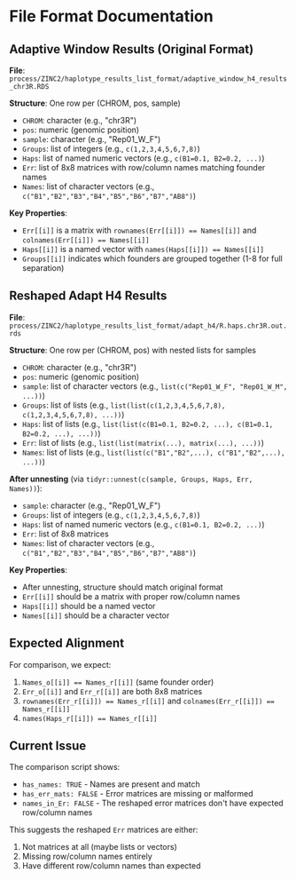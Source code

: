 # File Format Documentation

## Adaptive Window Results (Original Format)
**File**: `process/ZINC2/haplotype_results_list_format/adaptive_window_h4_results_chr3R.RDS`

**Structure**: One row per (CHROM, pos, sample)
- `CHROM`: character (e.g., "chr3R")
- `pos`: numeric (genomic position)
- `sample`: character (e.g., "Rep01_W_F")
- `Groups`: list of integers (e.g., `c(1,2,3,4,5,6,7,8)`)
- `Haps`: list of named numeric vectors (e.g., `c(B1=0.1, B2=0.2, ...)`)
- `Err`: list of 8x8 matrices with row/column names matching founder names
- `Names`: list of character vectors (e.g., `c("B1","B2","B3","B4","B5","B6","B7","AB8")`)

**Key Properties**:
- `Err[[i]]` is a matrix with `rownames(Err[[i]]) == Names[[i]]` and `colnames(Err[[i]]) == Names[[i]]`
- `Haps[[i]]` is a named vector with `names(Haps[[i]]) == Names[[i]]`
- `Groups[[i]]` indicates which founders are grouped together (1-8 for full separation)

## Reshaped Adapt H4 Results
**File**: `process/ZINC2/haplotype_results_list_format/adapt_h4/R.haps.chr3R.out.rds`

**Structure**: One row per (CHROM, pos) with nested lists for samples
- `CHROM`: character (e.g., "chr3R")
- `pos`: numeric (genomic position)
- `sample`: list of character vectors (e.g., `list(c("Rep01_W_F", "Rep01_W_M", ...))`)
- `Groups`: list of lists (e.g., `list(list(c(1,2,3,4,5,6,7,8), c(1,2,3,4,5,6,7,8), ...))`)
- `Haps`: list of lists (e.g., `list(list(c(B1=0.1, B2=0.2, ...), c(B1=0.1, B2=0.2, ...), ...))`)
- `Err`: list of lists (e.g., `list(list(matrix(...), matrix(...), ...))`)
- `Names`: list of lists (e.g., `list(list(c("B1","B2",...), c("B1","B2",...), ...))`)

**After unnesting** (via `tidyr::unnest(c(sample, Groups, Haps, Err, Names))`):
- `sample`: character (e.g., "Rep01_W_F")
- `Groups`: list of integers (e.g., `c(1,2,3,4,5,6,7,8)`)
- `Haps`: list of named numeric vectors (e.g., `c(B1=0.1, B2=0.2, ...)`)
- `Err`: list of 8x8 matrices
- `Names`: list of character vectors (e.g., `c("B1","B2","B3","B4","B5","B6","B7","AB8")`)

**Key Properties**:
- After unnesting, structure should match original format
- `Err[[i]]` should be a matrix with proper row/column names
- `Haps[[i]]` should be a named vector
- `Names[[i]]` should be a character vector

## Expected Alignment
For comparison, we expect:
1. `Names_o[[i]] == Names_r[[i]]` (same founder order)
2. `Err_o[[i]]` and `Err_r[[i]]` are both 8x8 matrices
3. `rownames(Err_r[[i]]) == Names_r[[i]]` and `colnames(Err_r[[i]]) == Names_r[[i]]`
4. `names(Haps_r[[i]]) == Names_r[[i]]`

## Current Issue
The comparison script shows:
- `has_names: TRUE` - Names are present and match
- `has_err_mats: FALSE` - Error matrices are missing or malformed
- `names_in_Er: FALSE` - The reshaped error matrices don't have expected row/column names

This suggests the reshaped `Err` matrices are either:
1. Not matrices at all (maybe lists or vectors)
2. Missing row/column names entirely
3. Have different row/column names than expected
